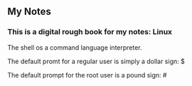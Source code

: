 ## My Notes
### This is a digital rough book for my notes: Linux

The shell os a command language interpreter.

The default promt for a regular user is simply a dollar sign:
  $

The default prompt for the root user is a pound sign:
  \#

